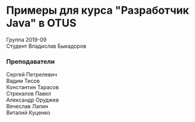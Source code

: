 ﻿# Примеры для курса "Разработчик Java" в OTUS

Группа 2019-09<br>
Студент Владислав Быкадоров<br>



### Преподаватели
Сергей Петрелевич<br>
Вадим Тисов<br>
Константин Тарасов<br>
Стрекалов Павел<br>
Александр Оруджев<br>
Вячеслав Лапин<br>
Виталий Куценко<br>
